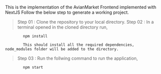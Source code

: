 This is the implementation of the AvianMarket Frontend implemented with NextJS
Follow the below step to generate a working project.

> Step 01 : Clone the repository to your local directory.
> Step 02 : In a terminal opened in the cloned directory run,

            npm install 

            This should install all the required dependencies, node_modules folder will be added to the directory. 
> Step 03 : Run the follwing command to run the application,

            npm start



